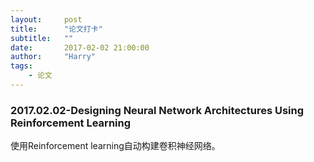 ```yaml
---
layout:     post
title:      "论文打卡"
subtitle:   ""
date:       2017-02-02 21:00:00
author:     "Harry"
tags:
    - 论文
---
```


### 2017.02.02-Designing Neural Network Architectures Using Reinforcement Learning


使用Reinforcement learning自动构建卷积神经网络。